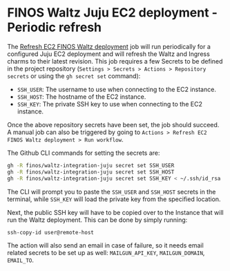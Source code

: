 # FINOS Waltz Juju EC2 deployment - Periodic refresh

The [Refresh EC2 FINOS Waltz deployment](../.github/workflows/refresh_deployment.yaml) job will run periodically for a configured Juju EC2 deployment and will refresh the Waltz and Ingress charms to their latest revision. This job requires a few Secrets to be defined in the project repository (`Settings > Secrets > Actions > Repository secrets` or using the `gh secret set` command):

- `SSH_USER`: The username to use when connecting to the EC2 instance.
- `SSH_HOST`: The hostname of the EC2 instance.
- `SSH_KEY`: The private SSH key to use when connecting to the EC2 instance.

Once the above repository secrets have been set, the job should succeed. A manual job can also be triggered by going to `Actions > Refresh EC2 FINOS Waltz deployment > Run workflow`.

The Github CLI commands for setting the secrets are:

```bash
gh -R finos/waltz-integration-juju secret set SSH_USER
gh -R finos/waltz-integration-juju secret set SSH_HOST
gh -R finos/waltz-integration-juju secret set SSH_KEY < ~/.ssh/id_rsa
```

The CLI will prompt you to paste the `SSH_USER` and `SSH_HOST` secrets in the terminal, while `SSH_KEY` will load the private key from the specified location.

Next, the public SSH key will have to be copied over to the Instance that will run the Waltz deployment. This can be done by simply running:

```bash
ssh-copy-id user@remote-host
```

The action will also send an email in case of failure, so it needs email related secrets to be set up as well: `MAILGUN_API_KEY`, `MAILGUN_DOMAIN`, `EMAIL_TO`.
